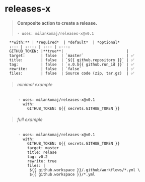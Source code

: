 # releases-x
> #### Composite action to create a release.
> ``` - uses: milankomaj/releases-x@v0.1 ```

      **with:** | *required*  | *default*  | *optional*
      :--- | :---: | :--- | :---:
      GITHUB_TOKEN: |**true**|                            |
      target:       | false  | `master`                   | ✅
      title:        | false  | `${{ github.repository }}` | ✅
      tag:          | false  | `v.0.${{ github.run_id }}` | ✅
      rewrite:      | false  | `false`                    | ✅
      files:        | false  | Source code (zip, tar.gz)  | ✅

> ###### minimal example
```
      - uses: milankomaj/releases-x@v0.1
        with:
          GITHUB_TOKEN: ${{ secrets.GITHUB_TOKEN }}
 ```

> ###### full example
```
      - uses: milankomaj/releases-x@v0.1
        with:
          GITHUB_TOKEN: ${{ secrets.GITHUB_TOKEN }}
          target: master
          title: relase
          tag: v0.2
          rewrite: true
          files: |
           ${{ github.workspace }}/.github/workflows/*.yml \
           ${{ github.workspace }}/*.yml
```
